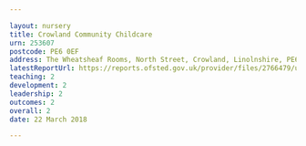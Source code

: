 ```yaml
---

layout: nursery
title: Crowland Community Childcare
urn: 253607
postcode: PE6 0EF
address: The Wheatsheaf Rooms, North Street, Crowland, Linolnshire, PE6 0EF
latestReportUrl: https://reports.ofsted.gov.uk/provider/files/2766479/urn/253607.pdf
teaching: 2
development: 2
leadership: 2
outcomes: 2
overall: 2
date: 22 March 2018

---
```

